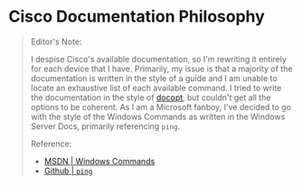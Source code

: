 # Cisco Documentation Philosophy

> Editor's Note:
>
> I despise Cisco's available documentation, so I'm rewriting it
> entirely for each device that I have.  Primarily, my issue is that a majority
> of the documentation is written in the style of a guide and I am unable to
> locate an exhaustive list of each available command.  I tried to write the
> documentation in the style of [docopt](http://docopt.org), but couldn't
> get all the options to be coherent.  As I am a Microsoft fanboy, I've
> decided to go with the style of the Windows Commands as written in the
> Windows Server Docs, primarily referencing `ping`.
>
> Reference:
> - [MSDN | Windows Commands](https://learn.microsoft.com/en-us/windows-server/administration/windows-commands/windows-commands#command-line-reference-a-z)
> - [Github | `ping`](https://github.com/MicrosoftDocs/windowsserverdocs/blob/main/WindowsServerDocs/administration/windows-commands/ping.md)
